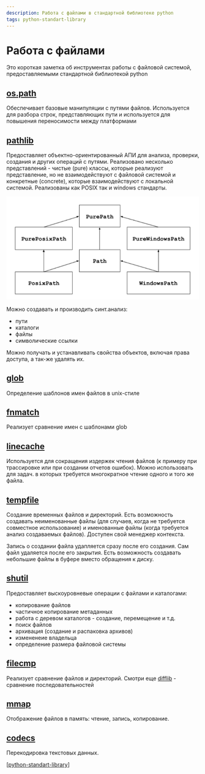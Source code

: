 ```yaml
---
description: Работа с файлами в стандартной библиотеке python
tags: python-standart-library
---
```

# Работа с файлами

Это короткая заметка об инструментах работы с файловой системой, предоставляемыми стандартной библиотекой python

## [os.path](https://docs.python.org/3/library/os.path.html)

Обеспечивает базовые манипуляции с путями файлов. Используется для разбора строк, представляющих пути и используется для повышения переносимости между платформами

## [pathlib](https://docs.python.org/3/library/pathlib.html?highlight=pathlib#module-pathlib)

Предоставляет объектно-ориентированный АПИ для анализа, проверки, создания и других операций с путями. Реализовано несколько представлений - чистые (pure) классы, которые реализуют представление, но не взаимодействуют с файловой системой и конкретные (concrete), которые взаимодействуют с локальной системой. Реализованы как POSIX так и windows стандарты.

![pathlib](../attachments/2021-12-08-02-19-06.png)

Можно создавать и производить синт.анализ:

- пути
- каталоги
- файлы
- символические ссылки

Можно получать и устанавливать свойства объектов, включая права доступа, а так-же удалять их.

## [glob](https://docs.python.org/3/library/glob.html?highlight=glob#module-glob)

Определение шаблонов имен файлов в unix-стиле

## [fnmatch](https://docs.python.org/3/library/fnmatch.html?highlight=fnmatch#module-fnmatch)

Реализует сравнение имен с шаблонами glob

## [linecache](https://docs.python.org/3/library/linecache.html?highlight=linecache#module-linecache)

Используется для сокращения издержек чтения файлов (к примеру при трассировке или при создании отчетов ошибок). Можно использовать для задач. в которых требуется многократное чтение одного и того же файла.

## [tempfile](https://docs.python.org/3/library/tempfile.html?highlight=tempfile#module-tempfile)

Создание временных файлов и директорий. Есть возможность создавать неименованные файлы (для случаев, когда не требуется совместное использование) и именованные файлы (когда требуется анализ создаваемых файлов). Доступен свой менеджер контекста.

Запись о создании файла удапляется сразу после его создания. Сам файл удаляется после его закрытия. Есть возможность создавать небольшие файлы в буфере вместо обращения к диску.

## [shutil](https://docs.python.org/3/library/shutil.html?highlight=shutil#module-shutil)

Предоставляет выскоуровневые операции с файлами и каталогами:

- копирование файлов
- частичное копирование метаданных
- работа с деревом каталогов - создание, перемещение и т.д.
- поиск файлов
- архивация (создание и распаковка архивов)
- измененеие владельца
- определение размера файловой системы

## [filecmp](https://docs.python.org/3/library/filecmp.html?highlight=filecmp#module-filecmp)

Реализует сравнение файлов и директорий. Смотри еще [difflib](https://docs.python.org/3/library/difflib.html?highlight=difflib#module-difflib) - сравнение последовательностей

## [mmap](https://docs.python.org/3/library/mmap.html?highlight=mmap#module-mmap)

Отображение файлов в память: чтение, запись, копирование.

## [codecs](https://docs.python.org/3/library/codecs.html?highlight=codecs#module-codecs)

Перекодировка текстовых данных.

[[python-standart-library]]

[//begin]: # "Autogenerated link references for markdown compatibility"
[python-standart-library]: ../lists/python-standart-library "Стандартная библиотека python - список заметок"
[//end]: # "Autogenerated link references"